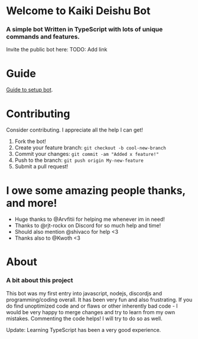 #  Welcome to Kaiki Deishu Bot

### A simple bot Written in TypeScript with lots of unique commands and features.

Invite the public bot here: TODO: Add link

# Guide

[Guide to setup bot](./GUIDE.md).

# Contributing

Consider contributing. I appreciate all the help I can get!
  1. Fork the bot!
  1. Create your feature branch: `git checkout -b cool-new-branch`
  1. Commit your changes: `git commit -am "Added x feature!"`
  1. Push to the branch: `git push origin My-new-feature`
  1. Submit a pull request!

# I owe some amazing people thanks, and more!
- Huge thanks to @Arvfitii for helping me whenever im in need!
- Thanks to @rjt-rockx on Discord for so much help and time!
- Should also mention @shivaco for help <3
- Thanks also to @Kwoth <3

# About
### A bit about this project
This bot was my first entry into javascript, nodejs, discordjs and programming/coding overall. It has been very fun and also frustrating. If you do find unoptimized code and or flaws or other inherently bad code - I would be very happy to merge changes and try to learn from my own mistakes. Commenting the code helps! I will try to do so as well.

Update: Learning TypeScript has been a very good experience.